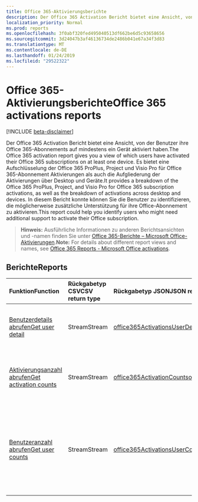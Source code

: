 ```yaml
---
title: Office 365-Aktivierungsberichte
description: Der Office 365 Activation Bericht bietet eine Ansicht, von der Benutzer ihre Office 365-Abonnements auf mindestens ein Gerät aktiviert haben. Es bietet eine Aufschlüsselung der Office 365 ProPlus, Project und Visio Pro für Office 365-Abonnement Aktivierungen als auch die Aufgliederung der Aktivierungen über Desktop und Geräte. In diesem Bericht konnte können Sie die Benutzer zu identifizieren, die möglicherweise zusätzliche Unterstützung für ihre Office-Abonnement zu aktivieren.
localization_priority: Normal
ms.prod: reports
ms.openlocfilehash: 3f0abf320fed495040513df662be6d5c93658656
ms.sourcegitcommit: 3d24047b3af46136734de2486b041e67a34f3d83
ms.translationtype: MT
ms.contentlocale: de-DE
ms.lasthandoff: 01/24/2019
ms.locfileid: "29522322"
---
```

# <a name="office-365-activations-reports"></a><span data-ttu-id="80bbf-105">Office 365-Aktivierungsberichte</span><span class="sxs-lookup"><span data-stu-id="80bbf-105">Office 365 activations reports</span></span>

[!INCLUDE [beta-disclaimer](../../includes/beta-disclaimer.md)]

<span data-ttu-id="80bbf-106">Der Office 365 Activation Bericht bietet eine Ansicht, von der Benutzer ihre Office 365-Abonnements auf mindestens ein Gerät aktiviert haben.</span><span class="sxs-lookup"><span data-stu-id="80bbf-106">The Office 365 activation report gives you a view of which users have activated their Office 365 subscriptions on at least one device.</span></span> <span data-ttu-id="80bbf-107">Es bietet eine Aufschlüsselung der Office 365 ProPlus, Project und Visio Pro für Office 365-Abonnement Aktivierungen als auch die Aufgliederung der Aktivierungen über Desktop und Geräte.</span><span class="sxs-lookup"><span data-stu-id="80bbf-107">It provides a breakdown of the Office 365 ProPlus, Project, and Visio Pro for Office 365 subscription activations, as well as the breakdown of activations across desktop and devices.</span></span> <span data-ttu-id="80bbf-108">In diesem Bericht konnte können Sie die Benutzer zu identifizieren, die möglicherweise zusätzliche Unterstützung für ihre Office-Abonnement zu aktivieren.</span><span class="sxs-lookup"><span data-stu-id="80bbf-108">This report could help you identify users who might need additional support to activate their Office subscription.</span></span>

> <span data-ttu-id="80bbf-109">**Hinweis:** Ausführliche Informationen zu anderen Berichtsansichten und -namen finden Sie unter [Office 365-Berichte – Microsoft Office-Aktivierungen](https://support.office.com/client/Office-activations-87c24ae2-82e0-4d1e-be01-c3bcc3f18c60).</span><span class="sxs-lookup"><span data-stu-id="80bbf-109">**Note:** For details about different report views and names, see [Office 365 Reports - Microsoft Office activations](https://support.office.com/client/Office-activations-87c24ae2-82e0-4d1e-be01-c3bcc3f18c60).</span></span>

## <a name="reports"></a><span data-ttu-id="80bbf-110">Berichte</span><span class="sxs-lookup"><span data-stu-id="80bbf-110">Reports</span></span>
| <span data-ttu-id="80bbf-111">Funktion</span><span class="sxs-lookup"><span data-stu-id="80bbf-111">Function</span></span>                                 | <span data-ttu-id="80bbf-112">Rückgabetyp CSV</span><span class="sxs-lookup"><span data-stu-id="80bbf-112">CSV return type</span></span> | <span data-ttu-id="80bbf-113">Rückgabetyp JSON</span><span class="sxs-lookup"><span data-stu-id="80bbf-113">JSON return type</span></span>                         | <span data-ttu-id="80bbf-114">Beschreibung</span><span class="sxs-lookup"><span data-stu-id="80bbf-114">Description</span></span>                              |
| :--------------------------------------- | :-------------- | :--------------------------------------- | ---------------------------------------- |
| [<span data-ttu-id="80bbf-115">Benutzerdetails abrufen</span><span class="sxs-lookup"><span data-stu-id="80bbf-115">Get user detail</span></span>](../api/reportroot-getoffice365activationsuserdetail.md) | <span data-ttu-id="80bbf-116">Stream</span><span class="sxs-lookup"><span data-stu-id="80bbf-116">Stream</span></span>          | [<span data-ttu-id="80bbf-117">office365ActivationsUserDetail</span><span class="sxs-lookup"><span data-stu-id="80bbf-117">office365ActivationsUserDetail</span></span>](../resources/office365activationsuserdetail.md) | <span data-ttu-id="80bbf-118">Erhalten Sie detaillierte Informationen über Benutzer, die Office 365 aktiviert haben.</span><span class="sxs-lookup"><span data-stu-id="80bbf-118">Get details about users who have activated Office 365.</span></span> |
| [<span data-ttu-id="80bbf-119">Aktivierungsanzahl abrufen</span><span class="sxs-lookup"><span data-stu-id="80bbf-119">Get activation counts</span></span>](../api/reportroot-getoffice365activationcounts.md) | <span data-ttu-id="80bbf-120">Stream</span><span class="sxs-lookup"><span data-stu-id="80bbf-120">Stream</span></span>          | [<span data-ttu-id="80bbf-121">office365ActivationCounts</span><span class="sxs-lookup"><span data-stu-id="80bbf-121">office365ActivationCounts</span></span>](../resources/office365activationcounts.md) | <span data-ttu-id="80bbf-122">Erfahren Sie, wie viele Office 365-Aktivierungen auf Desktops und Geräten durchgeführt wurden.</span><span class="sxs-lookup"><span data-stu-id="80bbf-122">Get the count of Office 365 activations on desktops and devices.</span></span> |
| [<span data-ttu-id="80bbf-123">Benutzeranzahl abrufen</span><span class="sxs-lookup"><span data-stu-id="80bbf-123">Get user counts</span></span>](../api/reportroot-getoffice365activationsusercounts.md) | <span data-ttu-id="80bbf-124">Stream</span><span class="sxs-lookup"><span data-stu-id="80bbf-124">Stream</span></span>          | [<span data-ttu-id="80bbf-125">office365ActivationsUserCounts</span><span class="sxs-lookup"><span data-stu-id="80bbf-125">office365ActivationsUserCounts</span></span>](../resources/office365activationsusercounts.md) | <span data-ttu-id="80bbf-126">Rufen Sie die Anzahl der aktivierten Benutzer ab und erfahren Sie, wie viele Benutzer das Office-Abonnement auf dem Desktop oder einem Gerät aktiviert haben.</span><span class="sxs-lookup"><span data-stu-id="80bbf-126">Get the count of users that are enabled and those that have activated the Office subscription on desktop or devices.</span></span> |
<!--
{
  "type": "#page.annotation",
  "suppressions": [
    "Error: /api-reference/beta/resources/office-365-activations-reports.md:\r\n      Exception processing links.\r\n    System.ArgumentException: Link Definition was null. Link text: !INCLUDE [beta-disclaimer](../../includes/beta-disclaimer.md)\r\n      at ApiDoctor.Validation.DocFile.get_LinkDestinations()\r\n      at ApiDoctor.Validation.DocSet.ValidateLinks(Boolean includeWarnings, String[] relativePathForFiles, IssueLogger issues, Boolean requireFilenameCaseMatch, Boolean printOrphanedFiles)"
  ]
}
-->
